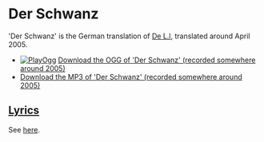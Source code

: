 # Der Schwanz

'Der Schwanz' is the German translation of [De L.l](24_de_lul.md),
translated around April 2005.

- [![PlayOgg](http://static.fsf.org/playogg/Play_ogg_80x15.png "I support PlayOgg!")](http://playogg.org) [Download the OGG of 'Der Schwanz' (recorded somewhere around 2005)](http://www.richelbilderbeek.nl/CD04_04DerSchwanz.ogg)
- [Download the MP3 of 'Der Schwanz' (recorded somewhere around 2005)](http://www.richelbilderbeek.nl/CD04_04DerSchwanz.mp3)

## [Lyrics](36_der_schwanz.txt)

See [here](36_der_schwanz.txt).

